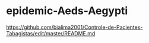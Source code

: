 # epidemic-Aeds-Aegypti

https://github.com/bialima2001/Controle-de-Pacientes-Tabagistas/edit/master/README.md

